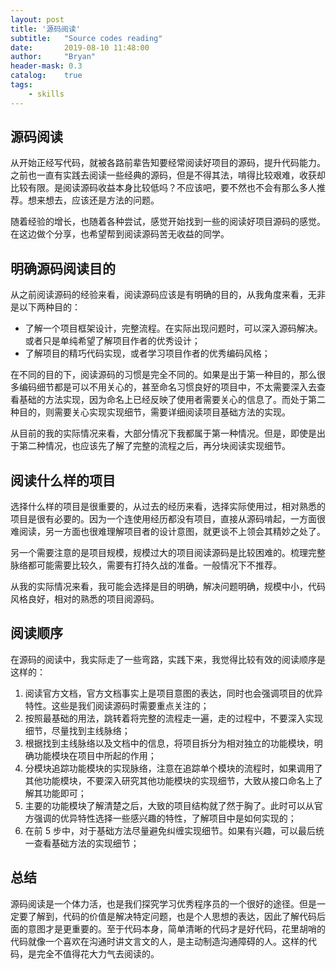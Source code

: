 ```yaml
---
layout: post
title: '源码阅读'
subtitle:   "Source codes reading"
date:       2019-08-10 11:48:00
author:     "Bryan"
header-mask: 0.3
catalog:    true
tags:
    - skills
---
```


## 源码阅读

从开始正经写代码，就被各路前辈告知要经常阅读好项目的源码，提升代码能力。之前也一直有实践去阅读一些经典的源码，但是不得其法，啃得比较艰难，收获却比较有限。是阅读源码收益本身比较低吗？不应该吧，要不然也不会有那么多人推荐。想来想去，应该还是方法的问题。

随着经验的增长，也随着各种尝试，感觉开始找到一些的阅读好项目源码的感觉。在这边做个分享，也希望帮到阅读源码苦无收益的同学。



## 明确源码阅读目的

从之前阅读源码的经验来看，阅读源码应该是有明确的目的，从我角度来看，无非是以下两种目的：

- 了解一个项目框架设计，完整流程。在实际出现问题时，可以深入源码解决。或者只是单纯希望了解项目作者的优秀设计；
- 了解项目的精巧代码实现，或者学习项目作者的优秀编码风格；

在不同的目的下，阅读源码的习惯是完全不同的。如果是出于第一种目的，那么很多编码细节都是可以不用关心的，甚至命名习惯良好的项目中，不太需要深入去查看基础的方法实现，因为命名上已经反映了使用者需要关心的信息了。而处于第二种目的，则需要关心实现实现细节，需要详细阅读项目基础方法的实现。

从目前的我的实际情况来看，大部分情况下我都属于第一种情况。但是，即使是出于第二种情况，也应该先了解了完整的流程之后，再分块阅读实现细节。



## 阅读什么样的项目

选择什么样的项目是很重要的，从过去的经历来看，选择实际使用过，相对熟悉的项目是很有必要的。因为一个连使用经历都没有项目，直接从源码啃起，一方面很难阅读，另一方面也很难理解项目者的设计意图，就更谈不上领会其精妙之处了。

另一个需要注意的是项目规模，规模过大的项目阅读源码是比较困难的。梳理完整脉络都可能需要比较久，需要有打持久战的准备。一般情况下不推荐。

从我的实际情况来看，我可能会选择是目的明确，解决问题明确，规模中小，代码风格良好，相对的熟悉的项目阅源码。



## 阅读顺序

在源码的阅读中，我实际走了一些弯路，实践下来，我觉得比较有效的阅读顺序是这样的：

1. 阅读官方文档，官方文档事实上是项目意图的表达，同时也会强调项目的优异特性。这些是我们阅读源码时需要重点关注的；
2. 按照最基础的用法，跳转着将完整的流程走一遍，走的过程中，不要深入实现细节，尽量找到主线脉络；
3. 根据找到主线脉络以及文档中的信息，将项目拆分为相对独立的功能模块，明确功能模块在项目中所起的作用；
4. 分模块追踪功能模块的实现脉络，注意在追踪单个模块的流程时，如果调用了其他功能模块，不要深入研究其他功能模块的实现细节，大致从接口命名上了解其功能即可；
5. 主要的功能模块了解清楚之后，大致的项目结构就了然于胸了。此时可以从官方强调的优异特性选择一些感兴趣的特性，了解项目中是如何实现的；
6. 在前 5 步中，对于基础方法尽量避免纠缠实现细节。如果有兴趣，可以最后统一查看基础方法的实现细节；



## 总结

源码阅读是一个体力活，也是我们探究学习优秀程序员的一个很好的途径。但是一定要了解到，代码的价值是解决特定问题，也是个人思想的表达，因此了解代码后面的意图才是更重要的。至于代码本身，简单清晰的代码才是好代码，花里胡哨的代码就像一个喜欢在沟通时讲文言文的人，是主动制造沟通障碍的人。这样的代码，是完全不值得花大力气去阅读的。

